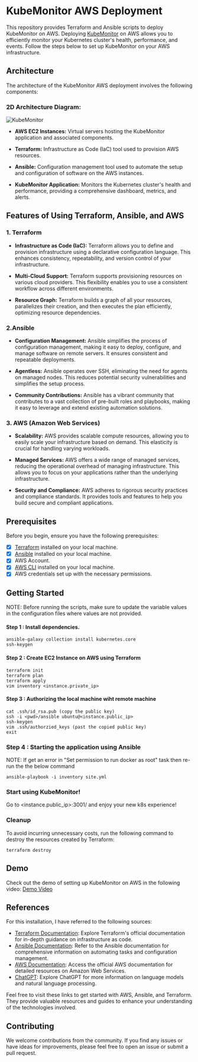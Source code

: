 # KubeMonitor AWS Deployment

This repository provides Terraform and Ansible scripts to deploy KubeMonitor on AWS. Deploying [KubeMonitor](https://github.com/prajapatdip/project) on AWS allows you to efficiently monitor your Kubernetes cluster's health, performance, and events. Follow the steps below to set up KubeMonitor on your AWS infrastructure.

## Architecture
The architecture of the KubeMonitor AWS deployment involves the following components:

### 2D Architecture Diagram:

![KubeMonitor](https://github.com/prajapatdip/setup/assets/104031556/2776c26b-6889-47ef-8262-9e4afd8cff92)


* __AWS EC2 Instances:__ Virtual servers hosting the KubeMonitor application and associated components.

* __Terraform:__ Infrastructure as Code (IaC) tool used to provision AWS resources.

* __Ansible:__ Configuration management tool used to automate the setup and configuration of software on the AWS instances.

* __KubeMonitor Application:__ Monitors the Kubernetes cluster's health and performance, providing a comprehensive dashboard, metrics, and alerts.

## Features of Using Terraform, Ansible, and AWS
### 1. Terraform

* __Infrastructure as Code (IaC):__ Terraform allows you to define and provision infrastructure using a declarative configuration language. This enhances consistency, repeatability, and version control of your infrastructure.

* __Multi-Cloud Support:__ Terraform supports provisioning resources on various cloud providers. This flexibility enables you to use a consistent workflow across different environments.

* __Resource Graph:__ Terraform builds a graph of all your resources, parallelizes their creation, and then executes the plan efficiently, optimizing resource dependencies.

### 2.Ansible

* __Configuration Management:__ Ansible simplifies the process of configuration management, making it easy to deploy, configure, and manage software on remote servers. It ensures consistent and repeatable deployments.

* __Agentless:__ Ansible operates over SSH, eliminating the need for agents on managed nodes. This reduces potential security vulnerabilities and simplifies the setup process.

* __Community Contributions:__ Ansible has a vibrant community that contributes to a vast collection of pre-built roles and playbooks, making it easy to leverage and extend existing automation solutions.

### 3. AWS (Amazon Web Services)

* __Scalability:__ AWS provides scalable compute resources, allowing you to easily scale your infrastructure based on demand. This elasticity is crucial for handling varying workloads.

* __Managed Services:__ AWS offers a wide range of managed services, reducing the operational overhead of managing infrastructure. This allows you to focus on your applications rather than the underlying infrastructure.

* __Security and Compliance:__ AWS adheres to rigorous security practices and compliance standards. It provides tools and features to help you build secure and compliant applications.

## Prerequisites

Before you begin, ensure you have the following prerequisites:

- [x]  [Terraform](https://developer.hashicorp.com/terraform/tutorials/aws-get-started/install-cli) installed on your local machine.
- [x]  [Ansible](https://docs.ansible.com/ansible/latest/installation_guide/installation_distros.html) installed on your local machine.
- [X]  AWS Account.
- [X]  [AWS CLI](https://docs.aws.amazon.com/cli/latest/userguide/getting-started-install.html) installed on your local machine.
- [X]  AWS credentials set up with the necessary permissions.

## Getting Started
NOTE: Before running the scripts, make sure to update the variable values in the configuration files where values are not provided.

#### Step 1 : Install dependencies.

```
ansible-galaxy collection install kubernetes.core
ssh-keygen
```

#### Step 2 : Create EC2 Instance on AWS using Terraform

```
terraform init
terraform plan
terraform apply
vim inventory <instance.private_ip>
```

#### Step 3 : Authorizing the local machine wiht remote machine

```
cat .ssh/id_rsa.pub (copy the public key)
ssh -i <pwd>/ansible ubuntu@<instance.public_ip>
ssh-keygen
vim .ssh/authorzied_keys (past the copied public key)
exit
```

### Step 4 : Starting the application using Ansible
NOTE: If get an error in "Set permission to run docker as root" task then re-run the the below command

```
ansible-playbook -i inventory site.yml
```
### Start using KubeMonitor!
Go to <instance.public_ip>:3001/ and enjoy your new k8s experience!

### Cleanup
To avoid incurring unnecessary costs, run the following command to destroy the resources created by Terraform:
```
terraform destroy
```

## Demo
Check out the demo of setting up KubeMonitor on AWS in the following video: [Demo Video](https://drive.google.com/file/d/1RiCvqvHd6nAZONcWS2MEEAEOCQMSyCli/view?usp=drive_link)

## References
For this installation, I have referred to the following sources:
* [Terraform Documentation](https://developer.hashicorp.com/terraform/docs): Explore Terraform's official documentation for in-depth guidance on infrastructure as code.
* [Ansible Documentation](https://docs.ansible.com/ansible/latest/index.html): Refer to the Ansible documentation for comprehensive information on automating tasks and configuration management.
* [AWS Documentation](https://docs.aws.amazon.com/): Access the official AWS documentation for detailed resources on Amazon Web Services.
* [ChatGPT](https://chat.openai.com): Explore ChatGPT for more information on language models and natural language processing.

Feel free to visit these links to get started with AWS, Ansible, and Terraform. They provide valuable resources and guides to enhance your understanding of the technologies involved.
## Contributing

We welcome contributions from the community. If you find any issues or have ideas for improvements, please feel free to open an issue or submit a pull request.

